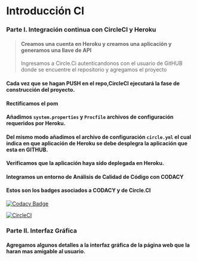 # Introducción CI

### Parte I. Integración continua con CircleCI y Heroku 
> #### Creamos una cuenta en Heroku y creamos una aplicación y generamos una llave de API
> 
> Ingresamos a Circle.Ci autenticandonos con el usuario de GitHUB donde se encuentre el repositorio y agregamos el proyecto
>
#### Cada vez que se hagan PUSH en el repo,CircleCI ejecutará la fase de construcción del proyecto. 
#### Rectificamos el pom
#### Añadimos ```system.properties``` y ```Procfile``` archivos de configuración requeridos por Heroku.
#### Del mismo modo añadimos el archivo de configuración ```circle.yml``` el cual indica en que aplicación de Heroku se debe desplegra la aplicación que esta en GITHUB.
#### Verificamos que la aplicación haya sido deplegada en Heroku.
#### Integramos un entorno de Análisis de Calidad de Código con CODACY
#### Estos son los badges asociados a CODACY y de Circle.CI
[![Codacy Badge](https://api.codacy.com/project/badge/Grade/d31f0b7b8e434fa7b1ea7853e3c7ef86)](https://www.codacy.com/manual/santiagolaiton2700/CVDS-02-LAB-06?utm_source=github.com&amp;utm_medium=referral&amp;utm_content=santiagolaiton2700/CVDS-02-LAB-06&amp;utm_campaign=Badge_Grade)

[![CircleCI](https://circleci.com/gh/santiagolaiton2700/CVDS-02-LAB-06.svg?style=svg)](https://circleci.com/gh/santiagolaiton2700/CVDS-02-LAB-06)
### Parte II. Interfaz Gráfica
#### Agregamos algunos detalles a la interfaz gráfica de la página web que la haran mas amigable al usuario.
